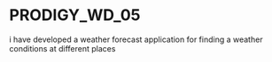 # PRODIGY_WD_05
i have developed a weather forecast application for finding a weather conditions at different places 
